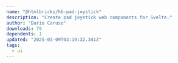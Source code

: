 ```yaml
---
name: "@htmlbricks/hb-pad-joystick"
description: "Create pad joystick web components for Svelte."
author: "Dario Caruso"
downloads: 79
dependents: 1
updated: "2025-03-09T03:10:32.341Z"
tags: 
  - ui
---
```

